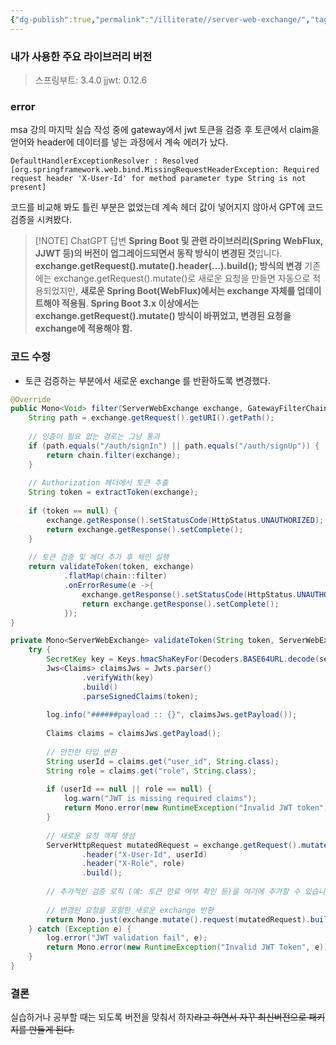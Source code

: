 ```yaml
---
{"dg-publish":true,"permalink":"/illiterate//server-web-exchange/","tags":["msa"],"noteIcon":"","created":"2025-02-11T13:01:00","updated":"2025-02-11T14:01:36+09:00"}
---
```


### 내가 사용한 주요 라이브러리 버전

> 스프링부트: 3.4.0
> jjwt: 0.12.6

### error

msa 강의 마지막 실습 작성 중에 gateway에서 jwt 토큰을 검증 후 토큰에서 claim을 얻어와 header에 데이터를 넣는 과정에서 계속 에러가 났다.

```
DefaultHandlerExceptionResolver : Resolved [org.springframework.web.bind.MissingRequestHeaderException: Required request header 'X-User-Id' for method parameter type String is not present]
```

코드를 비교해 봐도 틀린 부분은 없었는데 계속 헤더 값이 넣어지지 않아서 GPT에 코드 검증을 시켜봤다.


> [!NOTE] ChatGPT 답변
> **Spring Boot 및 관련 라이브러리(Spring WebFlux, JJWT 등)의 버전이 업그레이드되면서 동작 방식이 변경된 것**입니다.
> **exchange.getRequest().mutate().header(...).build(); 방식의 변경**
> 	기존에는 exchange.getRequest().mutate()로 새로운 요청을 만들면 자동으로 적용되었지만, **새로운 Spring Boot(WebFlux)에서는 exchange 자체를 업데이트해야 적용됨**.
> **Spring Boot 3.x 이상에서는 exchange.getRequest().mutate() 방식이 바뀌었고, 변경된 요청을 exchange에 적용해야 함.**


### 코드 수정

- 토큰 검증하는 부분에서 새로운 exchange 를 반환하도록 변경했다.

```java
@Override  
public Mono<Void> filter(ServerWebExchange exchange, GatewayFilterChain chain) {  
    String path = exchange.getRequest().getURI().getPath();  
  
    // 인증이 필요 없는 경로는 그냥 통과  
    if (path.equals("/auth/signIn") || path.equals("/auth/signUp")) {  
        return chain.filter(exchange);  
    }  
  
    // Authorization 헤더에서 토큰 추출  
    String token = extractToken(exchange);  
  
    if (token == null) {  
        exchange.getResponse().setStatusCode(HttpStatus.UNAUTHORIZED);  
        return exchange.getResponse().setComplete();  
    }  
  
    // 토큰 검증 및 헤더 추가 후 체인 실행  
    return validateToken(token, exchange)  
            .flatMap(chain::filter)  
            .onErrorResume(e ->{  
                exchange.getResponse().setStatusCode(HttpStatus.UNAUTHORIZED);  
                return exchange.getResponse().setComplete();  
            });  
}

private Mono<ServerWebExchange> validateToken(String token, ServerWebExchange exchange) {  
    try {  
        SecretKey key = Keys.hmacShaKeyFor(Decoders.BASE64URL.decode(secretKey));  
        Jws<Claims> claimsJws = Jwts.parser()  
                .verifyWith(key)  
                .build()  
                .parseSignedClaims(token);  
  
        log.info("######payload :: {}", claimsJws.getPayload());  
  
        Claims claims = claimsJws.getPayload();  
  
        // 안전한 타입 변환  
        String userId = claims.get("user_id", String.class);  
        String role = claims.get("role", String.class);  
  
        if (userId == null || role == null) {  
            log.warn("JWT is missing required claims");  
            return Mono.error(new RuntimeException("Invalid JWT token"));  
        }  
  
        // 새로운 요청 객체 생성  
        ServerHttpRequest mutatedRequest = exchange.getRequest().mutate()  
                .header("X-User-Id", userId)  
                .header("X-Role", role)  
                .build();  
  
        // 추가적인 검증 로직 (예: 토큰 만료 여부 확인 등)을 여기에 추가할 수 있습니다.  
  
        // 변경된 요청을 포함한 새로운 exchange 반환  
        return Mono.just(exchange.mutate().request(mutatedRequest).build());  
    } catch (Exception e) {  
        log.error("JWT validation fail", e);  
        return Mono.error(new RuntimeException("Invalid JWT Token", e));  
    }  
}
```

### 결론

실습하거나 공부할 때는 되도록 버전을 맞춰서 하자~~라고 하면서 자꾸 최신버전으로 패키지를 만들게 된다.~~

